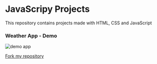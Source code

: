 # JavaScripy Projects 
This repository contains projects made with HTML, CSS and JavaScript

###  Weather App - Demo

![demo app](https://media.giphy.com/media/5eRJUKOOwBEI9DKVRl/giphy.gif)


 
 [Fork my repository](https://github.com/devjaiye/JSProjects)
